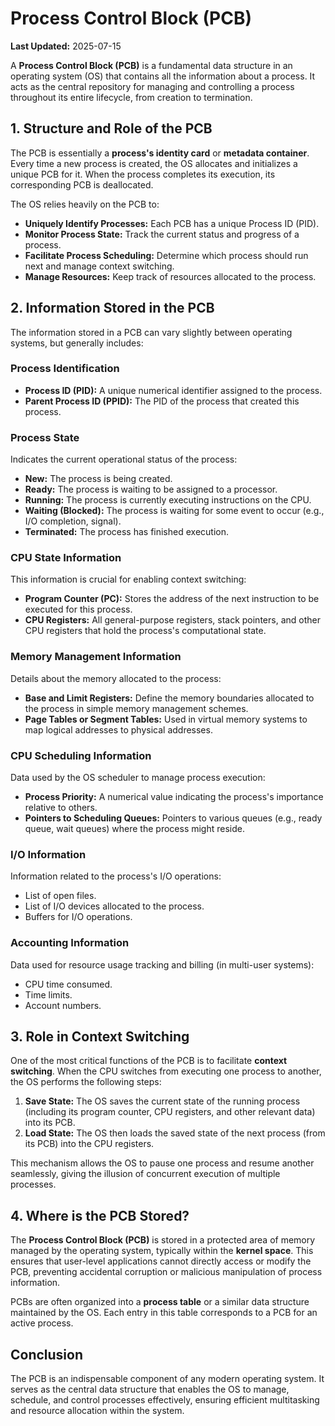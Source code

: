 # Process Control Block (PCB)

**Last Updated:** 2025-07-15

A **Process Control Block (PCB)** is a fundamental data structure in an operating system (OS) that contains all the information about a process. It acts as the central repository for managing and controlling a process throughout its entire lifecycle, from creation to termination.

## 1. Structure and Role of the PCB

The PCB is essentially a **process's identity card** or **metadata container**. Every time a new process is created, the OS allocates and initializes a unique PCB for it. When the process completes its execution, its corresponding PCB is deallocated.

The OS relies heavily on the PCB to:
*   **Uniquely Identify Processes:** Each PCB has a unique Process ID (PID).
*   **Monitor Process State:** Track the current status and progress of a process.
*   **Facilitate Process Scheduling:** Determine which process should run next and manage context switching.
*   **Manage Resources:** Keep track of resources allocated to the process.

## 2. Information Stored in the PCB

The information stored in a PCB can vary slightly between operating systems, but generally includes:

### Process Identification
*   **Process ID (PID):** A unique numerical identifier assigned to the process.
*   **Parent Process ID (PPID):** The PID of the process that created this process.

### Process State
Indicates the current operational status of the process:
*   **New:** The process is being created.
*   **Ready:** The process is waiting to be assigned to a processor.
*   **Running:** The process is currently executing instructions on the CPU.
*   **Waiting (Blocked):** The process is waiting for some event to occur (e.g., I/O completion, signal).
*   **Terminated:** The process has finished execution.

### CPU State Information
This information is crucial for enabling context switching:
*   **Program Counter (PC):** Stores the address of the next instruction to be executed for this process.
*   **CPU Registers:** All general-purpose registers, stack pointers, and other CPU registers that hold the process's computational state.

### Memory Management Information
Details about the memory allocated to the process:
*   **Base and Limit Registers:** Define the memory boundaries allocated to the process in simple memory management schemes.
*   **Page Tables or Segment Tables:** Used in virtual memory systems to map logical addresses to physical addresses.

### CPU Scheduling Information
Data used by the OS scheduler to manage process execution:
*   **Process Priority:** A numerical value indicating the process's importance relative to others.
*   **Pointers to Scheduling Queues:** Pointers to various queues (e.g., ready queue, wait queues) where the process might reside.

### I/O Information
Information related to the process's I/O operations:
*   List of open files.
*   List of I/O devices allocated to the process.
*   Buffers for I/O operations.

### Accounting Information
Data used for resource usage tracking and billing (in multi-user systems):
*   CPU time consumed.
*   Time limits.
*   Account numbers.

## 3. Role in Context Switching

One of the most critical functions of the PCB is to facilitate **context switching**. When the CPU switches from executing one process to another, the OS performs the following steps:

1.  **Save State:** The OS saves the current state of the running process (including its program counter, CPU registers, and other relevant data) into its PCB.
2.  **Load State:** The OS then loads the saved state of the next process (from its PCB) into the CPU registers.

This mechanism allows the OS to pause one process and resume another seamlessly, giving the illusion of concurrent execution of multiple processes.

## 4. Where is the PCB Stored?

The **Process Control Block (PCB)** is stored in a protected area of memory managed by the operating system, typically within the **kernel space**. This ensures that user-level applications cannot directly access or modify the PCB, preventing accidental corruption or malicious manipulation of process information.

PCBs are often organized into a **process table** or a similar data structure maintained by the OS. Each entry in this table corresponds to a PCB for an active process.

## Conclusion

The PCB is an indispensable component of any modern operating system. It serves as the central data structure that enables the OS to manage, schedule, and control processes effectively, ensuring efficient multitasking and resource allocation within the system.